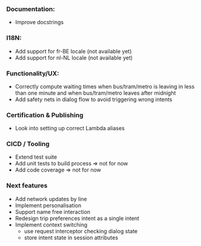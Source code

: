 ### Documentation:
- Improve docstrings 

### I18N:
- Add support for fr-BE locale (not available yet)
- Add support for nl-NL locale (not available yet)
    
### Functionality/UX:
- Correctly compute waiting times when bus/tram/metro is leaving
 in less than one minute and when bus/tram/metro leaves after midnight
- Add safety nets in dialog flow to avoid triggering wrong intents

### Certification & Publishing 
- Look into setting up correct Lambda aliases

### CICD / Tooling
- Extend test suite
- Add unit tests to build process => not for now
- Add code coverage => not for now

### Next features
- Add network updates by line
- Implement personalisation
- Support name free interaction
- Redesign trip preferences intent as a single intent
- Implement context switching
    - use request interceptor checking dialog state
    - store intent state in session attributes
